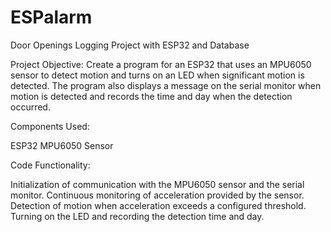 # ESPalarm
Door Openings Logging Project with ESP32 and Database

Project Objective:
Create a program for an ESP32 that uses an MPU6050 sensor to detect motion and turns on an LED when significant motion is detected. The program also displays a message on the serial monitor when motion is detected and records the time and day when the detection occurred.

Components Used:

ESP32
MPU6050 Sensor

Code Functionality:

Initialization of communication with the MPU6050 sensor and the serial monitor.
Continuous monitoring of acceleration provided by the sensor.
Detection of motion when acceleration exceeds a configured threshold.
Turning on the LED and recording the detection time and day.
